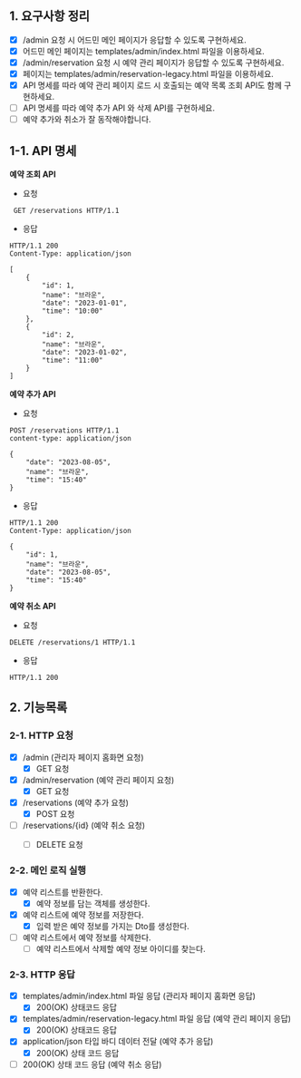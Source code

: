 ## 1. 요구사항 정리
- [x] /admin 요청 시 어드민 메인 페이지가 응답할 수 있도록 구현하세요.
- [x] 어드민 메인 페이지는 templates/admin/index.html 파일을 이용하세요.
- [x] /admin/reservation 요청 시 예약 관리 페이지가 응답할 수 있도록 구현하세요.
- [x] 페이지는 templates/admin/reservation-legacy.html 파일을 이용하세요.
- [x] API 명세를 따라 예약 관리 페이지 로드 시 호출되는 예약 목록 조회 API도 함께 구현하세요.
- [ ] API 명세를 따라 예약 추가 API 와 삭제 API를 구현하세요.
- [ ] 예약 추가와 취소가 잘 동작해야합니다.

## 1-1. API 명세 
**예약 조회 API**
- 요청
```
 GET /reservations HTTP/1.1
```
- 응답 
```
HTTP/1.1 200 
Content-Type: application/json

[
    {
        "id": 1,
        "name": "브라운",
        "date": "2023-01-01",
        "time": "10:00"
    },
    {
        "id": 2,
        "name": "브라운",
        "date": "2023-01-02",
        "time": "11:00"
    }
]

```

**예약 추가 API**

- 요청
```
POST /reservations HTTP/1.1
content-type: application/json

{
    "date": "2023-08-05",
    "name": "브라운",
    "time": "15:40"
}
```
- 응답 

```
HTTP/1.1 200 
Content-Type: application/json

{
    "id": 1,
    "name": "브라운",
    "date": "2023-08-05",
    "time": "15:40"
}
```

**예약 취소 API**
- 요청
```
DELETE /reservations/1 HTTP/1.1
```
- 응답
```
HTTP/1.1 200
```


## 2. 기능목록

### 2-1. HTTP 요청
- [x] /admin (관리자 페이지 홈화면 요청) 
  - [x] GET 요청
- [x] /admin/reservation (예약 관리 페이지 요청)
  - [x] GET 요청
- [x] /reservations (예약 추가 요청)
  - [x] POST 요청 
- [ ] /reservations/{id} (예약 취소 요청)
  - [ ] DELETE 요청


### 2-2. 메인 로직 실행
- [x] 예약 리스트를 반환한다.
  - [x] 예약 정보를 담는 객체를 생성한다.
- [x] 예약 리스트에 예약 정보를 저장한다.
  - [x] 입력 받은 예약 정보를 가지는 Dto를 생성한다.
- [ ] 예약 리스트에서 예약 정보를 삭제한다.
  - [ ] 예약 리스트에서 삭제할 예약 정보 아이디를 찾는다.

### 2-3. HTTP 응답
- [x] templates/admin/index.html 파일 응답 (관리자 페이지 홈화면 응답)
  - [x] 200(OK) 상태코드 응답
- [x] templates/admin/reservation-legacy.html 파일 응답 (예약 관리 페이지 응답)
  - [x] 200(OK) 상태코드 응답
- [x] application/json 타입 바디 데이터 전달 (예약 추가 응답)
  - [x] 200(OK) 상태 코드 응답
- [ ] 200(OK) 상태 코드 응답 (예약 취소 응답)
